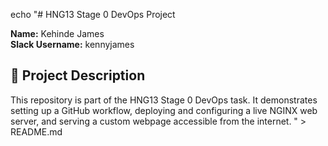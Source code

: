 echo "# HNG13 Stage 0 DevOps Project

**Name:** Kehinde James  
**Slack Username:** kennyjames  

## 🧾 Project Description
This repository is part of the HNG13 Stage 0 DevOps task. It demonstrates setting up a GitHub workflow, deploying and configuring a live NGINX web server, and serving a custom webpage accessible from the internet.
" > README.md
               
